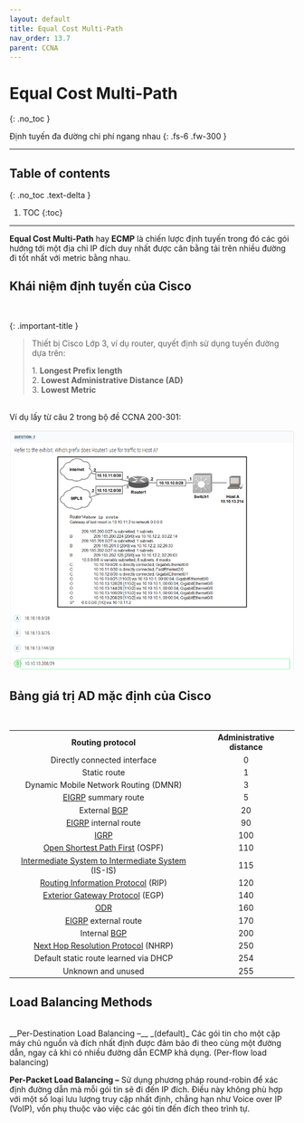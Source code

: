 ```yaml
---
layout: default
title: Equal Cost Multi-Path
nav_order: 13.7
parent: CCNA
---
```


# Equal Cost Multi-Path
{: .no_toc }

Định tuyến đa đường chi phí ngang nhau
{: .fs-6 .fw-300 }

---

## Table of contents
{: .no_toc .text-delta }

1. TOC
{:toc}

---

__Equal Cost Multi-Path__ hay __ECMP__ là chiến lược định tuyến trong đó các gói hướng tới một địa chỉ IP đích duy nhất được cân bằng tải trên nhiều đường đi tốt nhất với metric bằng nhau.

## Khái niệm định tuyến của Cisco
<br>

{: .important-title }
> Thiết bị Cisco Lớp 3, ví dụ router, quyết định sử dụng tuyến đường dựa trên:
>
> 1\. __Longest Prefix length__ <br>
> 2\. __Lowest Administrative Distance (AD)__ <br>
> 3\. __Lowest Metric__ <br>

<br>
Ví dụ lấy từ câu 2 trong bộ đề CCNA 200-301:

![alt text](/docs/CCNA/img/ecmp.png)

## Bảng giá trị AD mặc định của Cisco
<br>
<table class="wikitable" style="text-align:center">
<tbody><tr>
<th>Routing protocol</th>
<th>Administrative distance
</th></tr>
<tr>
<td>Directly connected interface</td>
<td>0
</td></tr>
<tr>
<td>Static route</td>
<td>1
</td></tr>
<tr>
<td>Dynamic Mobile Network Routing (DMNR)</td>
<td>3
</td></tr>
<tr>
<td><a href="/wiki/EIGRP" class="mw-redirect" title="EIGRP">EIGRP</a> summary route</td>
<td>5
</td></tr>
<tr>
<td>External <a href="/wiki/BGP" class="mw-redirect" title="BGP">BGP</a></td>
<td>20
</td></tr>
<tr>
<td><a href="/wiki/EIGRP" class="mw-redirect" title="EIGRP">EIGRP</a> internal route</td>
<td>90
</td></tr>
<tr>
<td><a href="/wiki/IGRP" class="mw-redirect" title="IGRP">IGRP</a></td>
<td>100
</td></tr>
<tr>
<td><a href="/wiki/OSPF" class="mw-redirect" title="OSPF">Open Shortest Path First</a> (OSPF)</td>
<td>110
</td></tr>
<tr>
<td><a href="/wiki/IS-IS" title="IS-IS">Intermediate System to Intermediate System</a> (IS-IS)</td>
<td>115
</td></tr>
<tr>
<td><a href="/wiki/Routing_Information_Protocol" title="Routing Information Protocol">Routing Information Protocol</a> (RIP)</td>
<td>120
</td></tr>
<tr>
<td><a href="/wiki/Exterior_Gateway_Protocol" title="Exterior Gateway Protocol">Exterior Gateway Protocol</a> (EGP)</td>
<td>140
</td></tr>
<tr>
<td><a href="/wiki/On_Demand_Routing" title="On Demand Routing">ODR</a></td>
<td>160
</td></tr>
<tr>
<td><a href="/wiki/EIGRP" class="mw-redirect" title="EIGRP">EIGRP</a> external route</td>
<td>170
</td></tr>
<tr>
<td>Internal <a href="/wiki/BGP" class="mw-redirect" title="BGP">BGP</a></td>
<td>200
</td></tr>
<tr>
<td><a href="/wiki/Next_Hop_Resolution_Protocol" title="Next Hop Resolution Protocol">Next Hop Resolution Protocol</a> (NHRP)</td>
<td>250
</td></tr>
<tr>
<td>Default static route learned via DHCP</td>
<td>254
</td></tr>
<tr>
<td>Unknown and unused</td>
<td>255
</td></tr></tbody></table>

## Load Balancing Methods
<br>
__Per-Destination Load Balancing –__ _(default)_ Các gói tin cho một cặp máy chủ nguồn và đích nhất định được đảm bảo đi theo cùng một đường dẫn, ngay cả khi có nhiều đường dẫn ECMP khả dụng. (Per-flow load balancing)

__Per-Packet Load Balancing –__ Sử dụng phương pháp round-robin để xác định đường dẫn mà mỗi gói tin sẽ đi đến IP đích. Điều này không phù hợp với một số loại lưu lượng truy cập nhất định, chẳng hạn như Voice over IP (VoIP), vốn phụ thuộc vào việc các gói tin đến đích theo trình tự.

